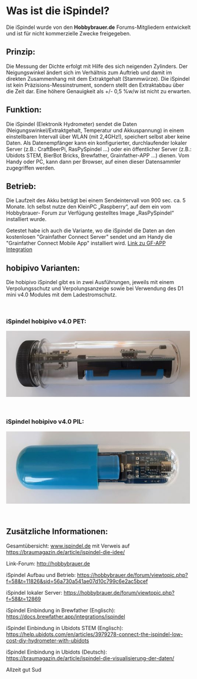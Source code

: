 # Was ist die iSpindel?

Die iSpindel wurde von den **Hobbybrauer.de** Forums-Mitgliedern entwickelt und ist für nicht kommerzielle Zwecke freigegeben.

## Prinzip:

Die Messung der Dichte erfolgt mit Hilfe des sich neigenden Zylinders. Der Neigungswinkel ändert sich im Verhältnis zum Auftrieb und damit im direkten Zusammenhang mit dem 
Extraktgehalt (Stammwürze). Die iSpindel ist kein Präzisions-Messinstrument, sondern stellt den Extraktabbau über die Zeit dar. Eine höhere Genauigkeit als +/- 0,5 %w/w ist
nicht zu erwarten.

## Funktion:

Die iSpindel (Elektronik Hydrometer) sendet die Daten (Neigungswinkel/Extraktgehalt, Temperatur und Akkuspannung) in einem einstellbaren Intervall über WLAN (mit 2,4GHz!), speichert selbst
aber keine Daten. Als Datenempfänger kann ein konfigurierter, durchlaufender lokaler Server (z.B.: CraftBeerPi, RasPySpindel …) oder ein öffentlicher Server (z.B.: Ubidots STEM, BierBot Bricks, Brewfather, Grainfather-APP ...) dienen. Vom Handy oder PC, kann dann per Browser, auf einen dieser Datensammler zugegriffen werden.

## Betrieb:

Die Laufzeit des Akku beträgt bei einem Sendeintervall von 900 sec. ca. 5 Monate. 
Ich selbst nutze den KleinPC „Raspberry“, auf dem ein vom Hobbybrauer- Forum zur Verfügung gestelltes Image „RasPySpindel“ installiert wurde.
 
Getestet habe ich auch die Variante, wo die iSpindel die Daten an den kostenlosen "Grainfather Connect Server" sendet und am Handy die "Grainfather Connect Mobile App" installiert wird. [Link zu GF-APP Integration](https://github.com/hobipivo/iSpindel/blob/main/iSpindel_GF-APP_Integration.md)

## hobipivo Varianten:

Die hobipivo iSpindel gibt es in zwei Ausführungen, jeweils mit einem Verpolungsschutz und Verpolungsanzeige sowie bei Verwendung des D1 mini v4.0 Modules mit dem Ladestromschutz.
 
&nbsp;
### iSpindel hobipivo v4.0 PET:

![Text](https://github.com/hobipivo/iSpindel/blob/main/-img/iSpindel_hobipivo-v4.0-PET-500.jpg "Bild")

&nbsp;
### iSpindel hobipivo v4.0 PIL:

![Text](https://github.com/hobipivo/iSpindel/blob/main/-img/iSpindel_hobipivo-v4.0-PIL-500.jpg "Bild")

&nbsp;

## Zusätzliche Informationen:

Gesamtübersicht:
www.ispindel.de mit Verweis auf https://braumagazin.de/article/ispindel-die-idee/

Link-Forum:
http://hobbybrauer.de

iSpindel Aufbau und Betrieb:
https://hobbybrauer.de/forum/viewtopic.php?f=58&t=11826&sid=56a730a541ae07d10c799c6e2ac5bcef

iSpindel lokaler Server:
https://hobbybrauer.de/forum/viewtopic.php?f=58&t=12869

iSpindel Einbindung in Brewfather (Englisch):
https://docs.brewfather.app/integrations/ispindel

iSpindel Einbindung in Ubidots STEM (Englisch):
https://help.ubidots.com/en/articles/3979278-connect-the-ispindel-low-cost-diy-hydrometer-with-ubidots

iSpindel Einbindung in Ubidots (Deutsch):
https://braumagazin.de/article/ispindel-die-visualisierung-der-daten/

Allzeit gut Sud


